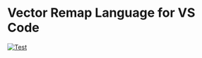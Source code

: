 # Vector Remap Language for VS Code

[![Test](https://github.com/lucperkins/vrl-vscode/actions/workflows/test.yml/badge.svg?branch=main)](https://github.com/lucperkins/vrl-vscode/actions/workflows/test.yml)